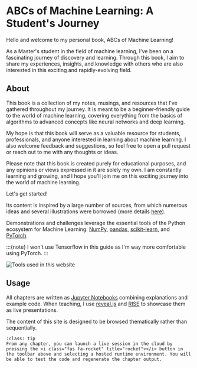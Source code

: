 # ABCs of Machine Learning: A Student's Journey

Hello and welcome to my personal book, ABCs of Machine Learning!

As a Master's student in the field of machine learning, I've been on a fascinating journey of discovery and learning. Through this book, I aim to share my experiences, insights, and knowledge with others who are also interested in this exciting and rapidly-evolving field.


## About
This book is a collection of my notes, musings, and resources that I've gathered throughout my journey. It is meant to be a beginner-friendly guide to the world of machine learning, covering everything from the basics of algorithms to advanced concepts like neural networks and deep learning.

My hope is that this book will serve as a valuable resource for students, professionals, and anyone interested in learning about machine learning. I also welcome feedback and suggestions, so feel free to open a pull request or reach out to me with any thoughts or ideas.

Please note that this book is created purely for educational purposes, and any opinions or views expressed in it are solely my own. I am constantly learning and growing, and I hope you'll join me on this exciting journey into the world of machine learning.

Let's get started!

Its content is inspired by a large number of sources, from which numerous ideas and several illustrations were borrowed (more details [here](./reference/acknowledgments.md)).

Demonstrations and challenges leverage the essential tools of the Python ecosystem for Machine Learning: [NumPy](https://numpy.org/), [pandas](https://pandas.pydata.org/), [scikit-learn](https://scikit-learn.org), and [PyTorch](https://pytorch.org/).

:::{note}
I won't use Tensorflow in this guide as I'm way more comfortable using PyTorch.
:::

![Tools used in this website](images/python_ecosystem.png)

## Usage

All chapters are written as [Jupyter Notebooks](https://jupyter.org/) combining explanations and example code. When teaching, I use [reveal.js](https://revealjs.com/) and [RISE](https://rise.readthedocs.io/en/stable/) to showcase them as live presentations.

The content of this site is designed to be browsed thematically rather than sequentially.

```{admonition} Interactivity
:class: tip
From any chapter, you can launch a live session in the cloud by pressing the <i class="fas fa-rocket" title="rocket"></i> button in the toolbar above and selecting a hosted runtime environment. You will be able to test the code and regenerate the chapter output.
```
